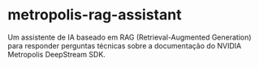 # metropolis-rag-assistant
Um assistente de IA baseado em RAG (Retrieval-Augmented Generation) para responder perguntas técnicas sobre a documentação do NVIDIA Metropolis DeepStream SDK.
